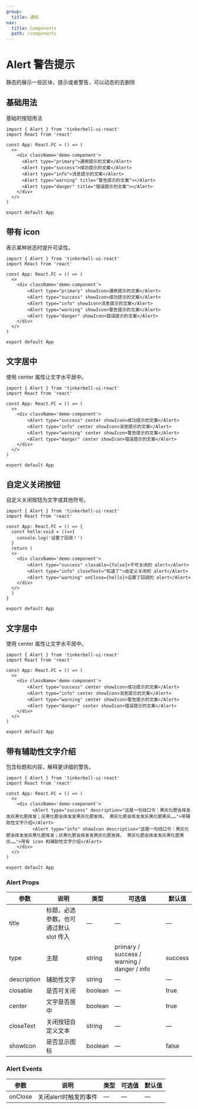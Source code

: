 ```yaml
---
group:
  title: 通知
nav:
  title: Components
  path: /components
---
```


# Alert 警告提示

静态的展示一些区块，提示或者警告，可以动态的去删除

## 基础用法

基础的按钮用法

```tsx
import { Alert } from 'tinkerbell-ui-react'
import React from 'react'

const App: React.FC = () => (
  <>  
    <div className='demo-component'>
      <Alert type="primary">通用提示的文案</Alert>
      <Alert type="success">成功提示的文案</Alert>
      <Alert type="info">消息提示的文案</Alert>
      <Alert type="warning" title="警告提示的文案"></Alert>
      <Alert type="danger" title="错误提示的文案"></Alert>
    </div>
  </>
)

export default App
```

## 带有 icon

表示某种状态时提升可读性。

```tsx
import { Alert } from 'tinkerbell-ui-react'
import React from 'react'

const App: React.FC = () => (
  <>  
    <div className='demo-component'>
        <Alert type="primary" showIcon>通用提示的文案</Alert>
        <Alert type="success" showIcon>成功提示的文案</Alert>
        <Alert type="info" showIcon>消息提示的文案</Alert>
        <Alert type="warning" showIcon>警告提示的文案</Alert>
        <Alert type="danger" showIcon>错误提示的文案</Alert>
    </div>
  </>
)

export default App
```

## 文字居中

使用 center 属性让文字水平居中。

```tsx
import { Alert } from 'tinkerbell-ui-react'
import React from 'react'

const App: React.FC = () => (
  <>  
    <div className='demo-component'>
        <Alert type="success" center showIcon>成功提示的文案</Alert>
        <Alert type="info" center showIcon>消息提示的文案</Alert>
        <Alert type="warning" center showIcon>警告提示的文案</Alert>
        <Alert type="danger" center showIcon>错误提示的文案</Alert>
    </div>
  </>
)

export default App
```

## 自定义关闭按钮

自定义关闭按钮为文字或其他符号。

```tsx
import { Alert } from 'tinkerbell-ui-react'
import React from 'react'

const App: React.FC = () => {
  const hello:void = ()=>{
    console.log('设置了回调！')
  }
  return (
  <>  
    <div className='demo-component'>
        <Alert type="success" closable={false}>不可关闭的 alert</Alert>
        <Alert type="info" closeText="知道了">自定义关闭的 alert</Alert>
        <Alert type="warning" onClose={hello}>设置了回调的 alert</Alert>
    </div>
  </>
  )
}

export default App
```

## 文字居中

使用 center 属性让文字水平居中。

```tsx
import { Alert } from 'tinkerbell-ui-react'
import React from 'react'

const App: React.FC = () => (
  <>  
    <div className='demo-component'>
        <Alert type="success" center showIcon>成功提示的文案</Alert>
        <Alert type="info" center showIcon>消息提示的文案</Alert>
        <Alert type="warning" center showIcon>警告提示的文案</Alert>
        <Alert type="danger" center showIcon>错误提示的文案</Alert>
    </div>
  </>
)

export default App
```

## 带有辅助性文字介绍

包含标题和内容，解释更详细的警告。

```tsx
import { Alert } from 'tinkerbell-ui-react'
import React from 'react'

const App: React.FC = () => (
  <>  
    <div className='demo-component'>
          <Alert type="success" description="这是一句绕口令：黑灰化肥会挥发发灰黑化肥挥发；灰黑化肥会挥发发黑灰化肥发挥。 黑灰化肥会挥发发灰黑化肥黑灰……">带辅助性文字介绍</Alert>
          <Alert type="info" showIcon description="这是一句绕口令：黑灰化肥会挥发发灰黑化肥挥发；灰黑化肥会挥发发黑灰化肥发挥。 黑灰化肥会挥发发灰黑化肥黑灰……">带有 icon 和辅助性文字介绍</Alert>
    </div>
  </>
)

export default App
```

### Alert Props

| 参数 | 说明 | 类型 | 可选值 | 默认值 |
| --- | --- | --- | --- | --- |
| title | 标题，必选参数。也可通过默认 slot 传入 | — | — | — |
| type | 主题 | string | primary / success / warning / danger / info  | success |
| description | 辅助性文字 | string | — | — |
| closable | 是否可关闭 | boolean | — | true |
| center | 文字是否居中 | boolean | — | true |
| closeText | 关闭按钮自定义文本 | 	string | — | — |
| showIcon | 是否显示图标 | boolean | — | false |

### Alert Events

| 参数 | 说明 | 类型 | 可选值 | 默认值 |
| --- | --- | --- | --- | --- |
| onClose | 关闭alert时触发的事件 | — | — | — |
